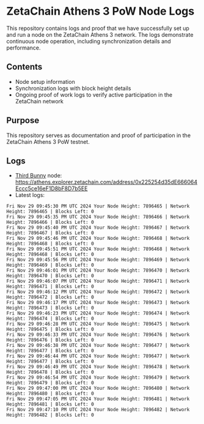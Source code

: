 # ZetaChain Athens 3 PoW Node Logs
This repository contains logs and proof that we have successfully set up and run a node on the ZetaChain Athens 3 network. The logs demonstrate continuous node operation, including synchronization details and performance.

## Contents
- Node setup information
- Synchronization logs with block height details
- Ongoing proof of work logs to verify active participation in the ZetaChain network

## Purpose
This repository serves as documentation and proof of participation in the ZetaChain Athens 3 PoW testnet.

## Logs

- [Third Bunny](https://thirdbunny.xyz/) node: https://athens.explorer.zetachain.com/address/0x225254d35dE666064Eccc5ce16eF1D8bF8D7b5EE
- Latest logs:
```
Fri Nov 29 09:45:30 PM UTC 2024 Your Node Height: 7896465 | Network Height: 7896465 | Blocks Left: 0
Fri Nov 29 09:45:35 PM UTC 2024 Your Node Height: 7896466 | Network Height: 7896466 | Blocks Left: 0
Fri Nov 29 09:45:40 PM UTC 2024 Your Node Height: 7896467 | Network Height: 7896467 | Blocks Left: 0
Fri Nov 29 09:45:46 PM UTC 2024 Your Node Height: 7896468 | Network Height: 7896468 | Blocks Left: 0
Fri Nov 29 09:45:51 PM UTC 2024 Your Node Height: 7896468 | Network Height: 7896468 | Blocks Left: 0
Fri Nov 29 09:45:56 PM UTC 2024 Your Node Height: 7896469 | Network Height: 7896469 | Blocks Left: 0
Fri Nov 29 09:46:01 PM UTC 2024 Your Node Height: 7896470 | Network Height: 7896470 | Blocks Left: 0
Fri Nov 29 09:46:07 PM UTC 2024 Your Node Height: 7896471 | Network Height: 7896471 | Blocks Left: 0
Fri Nov 29 09:46:12 PM UTC 2024 Your Node Height: 7896472 | Network Height: 7896472 | Blocks Left: 0
Fri Nov 29 09:46:17 PM UTC 2024 Your Node Height: 7896473 | Network Height: 7896473 | Blocks Left: 0
Fri Nov 29 09:46:23 PM UTC 2024 Your Node Height: 7896474 | Network Height: 7896474 | Blocks Left: 0
Fri Nov 29 09:46:28 PM UTC 2024 Your Node Height: 7896475 | Network Height: 7896475 | Blocks Left: 0
Fri Nov 29 09:46:33 PM UTC 2024 Your Node Height: 7896476 | Network Height: 7896476 | Blocks Left: 0
Fri Nov 29 09:46:38 PM UTC 2024 Your Node Height: 7896477 | Network Height: 7896477 | Blocks Left: 0
Fri Nov 29 09:46:44 PM UTC 2024 Your Node Height: 7896477 | Network Height: 7896477 | Blocks Left: 0
Fri Nov 29 09:46:49 PM UTC 2024 Your Node Height: 7896478 | Network Height: 7896478 | Blocks Left: 0
Fri Nov 29 09:46:54 PM UTC 2024 Your Node Height: 7896479 | Network Height: 7896479 | Blocks Left: 0
Fri Nov 29 09:47:00 PM UTC 2024 Your Node Height: 7896480 | Network Height: 7896480 | Blocks Left: 0
Fri Nov 29 09:47:05 PM UTC 2024 Your Node Height: 7896481 | Network Height: 7896481 | Blocks Left: 0
Fri Nov 29 09:47:10 PM UTC 2024 Your Node Height: 7896482 | Network Height: 7896482 | Blocks Left: 0
```
